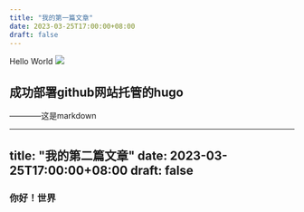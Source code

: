 ```yaml
---
title: "我的第一篇文章"
date: 2023-03-25T17:00:00+08:00
draft: false
---
```


Hello World
![](https://c.tenor.com/x8v1oNUOmg4AAAAd/rickroll-roll.gif)


## 成功部署github网站托管的hugo
  ————这是markdown
  
  ---
title: "我的第二篇文章"
date: 2023-03-25T17:00:00+08:00
draft: false
---

### 你好！世界